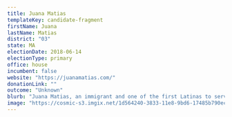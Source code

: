 ```yaml
---
title: Juana Matias
templateKey: candidate-fragment
firstName: Juana
lastName: Matias
district: "03"
state: MA
electionDate: 2018-06-14
electionType: primary
office: house
incumbent: false
website: "https://juanamatias.com/"
donationLink: ""
outcome: "Unknown"
blurb: "Juana Matias, an immigrant and one of the first Latinas to serve in her state legislature, is running to represent the 3rd Congressional District of Massachusetts. Her experience as both a social worker and a lawyer makes her uniquely qualified to represent underserved communities and fight to make the American dream accessible to all, not just those born into wealth and power."
image: "https://cosmic-s3.imgix.net/1d564240-3833-11e8-9bd6-17485b790ec2-JD_Site_JuanaMatias_1000x600_040318_2.jpg"
---
```

